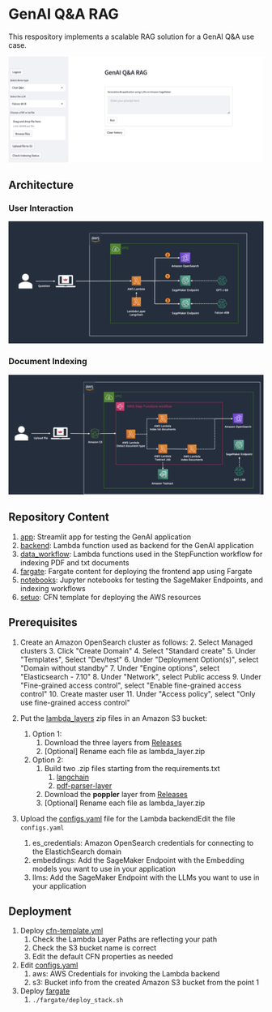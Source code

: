 # GenAI Q&A RAG

This respository implements a scalable RAG solution for a GenAI Q&A use case.


![](./images/example.png)

## Architecture

### User Interaction

![Architecture](./images/architecture_1.jpg)

### Document Indexing

![Architecture](./images/architecture_2.jpg)

## Repository Content

1. [app](./app): Streamlit app for testing the GenAI application
2. [backend](./backend): Lambda function used as backend for the GenAI application
3. [data_workflow](./data_workflow): Lambda functions used in the StepFunction workflow for indexing PDF and txt documents
4. [fargate](./fargate): Fargate content for deploying the frontend app using Fargate
5. [notebooks](./notebooks): Jupyter notebooks for testing the SageMaker Endpoints, and indexing workflows
6. [setuo](./setup): CFN template for deploying the AWS resources

## Prerequisites

1. Create an Amazon OpenSearch cluster as follows:
   2. Select Managed clusters
   3. Click "Create Domain"
   4. Select "Standard create"
   5. Under "Templates", Select "Dev/test"
   6. Under "Deployment Option(s)", select "Domain without standby"
   7. Under "Engine options", select "Elasticsearch - 7.10"
   8. Under "Network", select Public access
   9. Under "Fine-grained access control", select "Enable fine-grained access control"
      10. Create master user
   11. Under "Access policy", select "Only use fine-grained access control"


2. Put the [lambda_layers](./data_workflow/lambda_layers) zip files in an Amazon S3 bucket:
   1. Option 1:
      1. Download the three layers from [Releases](https://github.com/brunopistone/genai-qa-rag/releases)
      2. [Optional] Rename each file as lambda_layer.zip
   2. Option 2:
      1. Build two .zip files starting from the requirements.txt
         1. [langchain](./backend/lambda_layers/langchain/requirements.txt)
         2. [pdf-parser-layer](./data_workflow/lambda_layers/pdf-parser-layer/requirements.txt)
      2. Download the **poppler** layer from [Releases](https://github.com/brunopistone/genai-qa-rag/releases)
      3. [Optional] Rename each file as lambda_layer.zip

4. Upload the [configs.yaml](./backend/configs.yaml) file for the Lambda backendEdit the file `configs.yaml`
   1. es_credentials: Amazon OpenSearch credentials for connecting to the ElastichSearch domain
   2. embeddings: Add the SageMaker Endpoint with the Embedding models you want to use in your application
   3. llms: Add the SageMaker Endpoint with the LLMs you want to use in your application

## Deployment

1. Deploy [cfn-template.yml](./setup/cfn-template.yml)
   1. Check the Lambda Layer Paths are reflecting your path
   2. Check the S3 bucket name is correct
   3. Edit the default CFN properties as needed
2. Edit [configs.yaml](./fargate/chat_ui/configs.yaml)
   1. aws: AWS Credentials for invoking the Lambda backend
   2. s3: Bucket info from the created Amazon S3 bucket from the point 1
3. Deploy [fargate](./fargate)
   1. `./fargate/deploy_stack.sh`